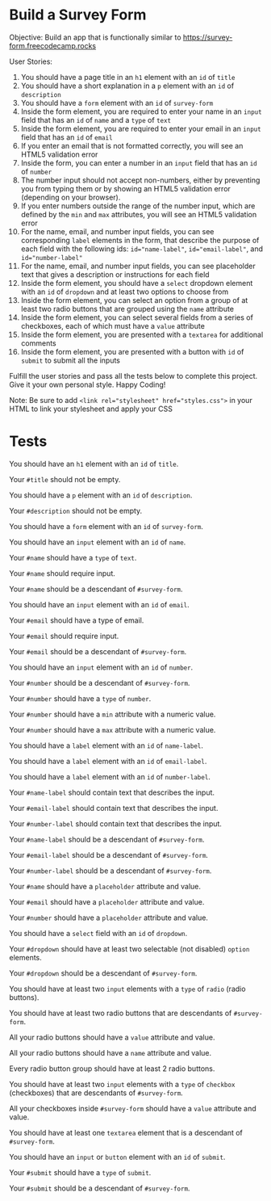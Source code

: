 # Build a Survey Form

Objective: Build an app that is functionally similar to https://survey-form.freecodecamp.rocks

User Stories:

1. You should have a page title in an `h1` element with an `id` of `title`
2. You should have a short explanation in a `p` element with an `id` of `description`
3. You should have a `form` element with an `id` of `survey-form`
4. Inside the form element, you are required to enter your name in an `input` field that has an `id` of `name` and a `type` of `text`
5. Inside the form element, you are required to enter your email in an `input` field that has an `id` of `email`
6. If you enter an email that is not formatted correctly, you will see an HTML5 validation error
7. Inside the form, you can enter a number in an `input` field that has an `id` of `number`
8. The number input should not accept non-numbers, either by preventing you from typing them or by showing an HTML5 validation error (depending on your browser).
9. If you enter numbers outside the range of the number input, which are defined by the `min` and `max` attributes, you will see an HTML5 validation error
10. For the name, email, and number input fields, you can see corresponding `label` elements in the form, that describe the purpose of each field with the following ids: `id="name-label"`, `id="email-label"`, and `id="number-label"`
11. For the name, email, and number input fields, you can see placeholder text that gives a description or instructions for each field
12. Inside the form element, you should have a `select` dropdown element with an `id` of `dropdown` and at least two options to choose from
13. Inside the form element, you can select an option from a group of at least two radio buttons that are grouped using the `name` attribute
14. Inside the form element, you can select several fields from a series of checkboxes, each of which must have a `value` attribute
15. Inside the form element, you are presented with a `textarea` for additional comments
16. Inside the form element, you are presented with a button with `id` of `submit` to submit all the inputs

Fulfill the user stories and pass all the tests below to complete this project. Give it your own personal style. Happy Coding!

Note: Be sure to add `<link rel="stylesheet" href="styles.css">` in your HTML to link your stylesheet and apply your CSS

# Tests

You should have an `h1` element with an `id` of `title`.

Your `#title` should not be empty.

You should have a `p` element with an `id` of `description`.

Your `#description` should not be empty.

You should have a `form` element with an `id` of `survey-form`.

You should have an `input` element with an `id` of `name`.

Your `#name` should have a `type` of `text`.

Your `#name` should require input.

Your `#name` should be a descendant of `#survey-form`.

You should have an `input` element with an `id` of `email`.

Your `#email` should have a type of email.

Your `#email` should require input.

Your `#email` should be a descendant of `#survey-form`.

You should have an `input` element with an `id` of `number`.

Your `#number` should be a descendant of `#survey-form`.

Your `#number` should have a `type` of `number`.

Your `#number` should have a `min` attribute with a numeric value.

Your `#number` should have a `max` attribute with a numeric value.

You should have a `label` element with an `id` of `name-label`.

You should have a `label` element with an `id` of `email-label`.

You should have a `label` element with an `id` of `number-label`.

Your `#name-label` should contain text that describes the input.

Your `#email-label` should contain text that describes the input.

Your `#number-label` should contain text that describes the input.

Your `#name-label` should be a descendant of `#survey-form`.

Your `#email-label` should be a descendant of `#survey-form`.

Your `#number-label` should be a descendant of `#survey-form`.

Your `#name` should have a `placeholder` attribute and value.

Your `#email` should have a `placeholder` attribute and value.

Your `#number` should have a `placeholder` attribute and value.

You should have a `select` field with an `id` of `dropdown`.

Your `#dropdown` should have at least two selectable (not disabled) `option` elements.

Your `#dropdown` should be a descendant of `#survey-form`.

You should have at least two `input` elements with a `type` of `radio` (radio buttons).

You should have at least two radio buttons that are descendants of `#survey-form`.

All your radio buttons should have a `value` attribute and value.

All your radio buttons should have a `name` attribute and value.

Every radio button group should have at least 2 radio buttons.

You should have at least two `input` elements with a `type` of `checkbox` (checkboxes) that are descendants of `#survey-form`.

All your checkboxes inside `#survey-form` should have a `value` attribute and value.

You should have at least one `textarea` element that is a descendant of `#survey-form`.

You should have an `input` or `button` element with an `id` of `submit`.

Your `#submit` should have a `type` of `submit`.

Your `#submit` should be a descendant of `#survey-form`.